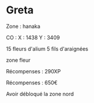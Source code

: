 # Greta

Zone : hanaka

CO : X : 1438 Y : 3409

15 fleurs d'alium 5 fils d'araignées

zone fleur

Récompenses : 290XP

Récompenses : 650€

Avoir débloqué la zone nord&#x20;


